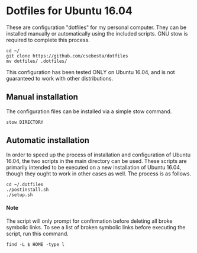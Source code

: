 # Dotfiles for Ubuntu 16.04

These are configuration "dotfiles" for my personal computer. They can be installed manually or automatically using the included scripts. GNU stow is required to complete this process.

    cd ~/
    git clone https://github.com/csebesta/dotfiles
    mv dotfiles/ .dotfiles/

This configuration has been tested ONLY on Ubuntu 16.04, and is not guaranteed to work with other distributions.

## Manual installation

The configuration files can be installed via a simple stow command.

    stow DIRECTORY
    
## Automatic installation

In order to speed up the process of installation and configuration of Ubuntu 16.04, the two scripts in the main directory can be used. These scripts are primarily intended to be executed on a new installation of Ubuntu 16.04, though they ought to work in other cases as well. The process is as follows.

    cd ~/.dotfiles
    ./postinstall.sh
    ./setup.sh

#### Note

The script will only prompt for confirmation before deleting all broke symbolic links. To see a list of broken symbolic links before executing the script, run this command.

    find -L $ HOME -type l
